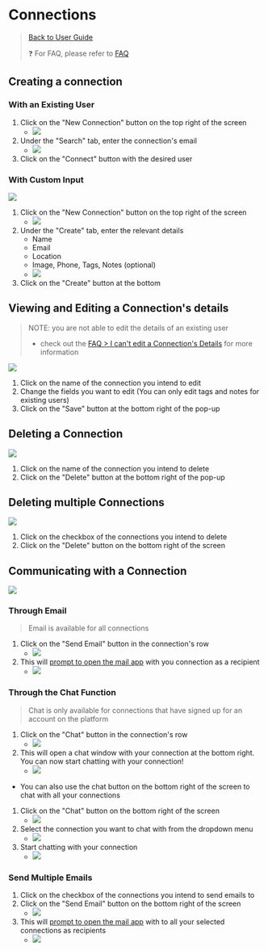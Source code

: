 # Connections

> [Back to User Guide](/docs/)
>
> ❓ For FAQ, please refer to [FAQ](/docs/faq.md)

## Creating a connection

### With an Existing User

1. Click on the "New Connection" button on the top right of the screen
   - ![](/readme-images/new_connection_btn.png)
2. Under the "Search" tab, enter the connection's email
   - ![](/readme-images/connection_search.png)
3. Click on the "Connect" button with the desired user

### With Custom Input

![](/readme-images/custom_user.gif)

1. Click on the "New Connection" button on the top right of the screen
   - ![](/readme-images/new_connection_btn.png)
2. Under the "Create" tab, enter the relevant details
   - Name
   - Email
   - Location
   - Image, Phone, Tags, Notes (optional)
   * ![](../readme-images/custom_contact.png)
3. Click on the "Create" button at the bottom

## Viewing and Editing a Connection's details

> NOTE: you are not able to edit the details of an existing user
>
> - check out the [FAQ > I can't edit a Connection's Details](/docs/faq.md#i-cant-edit-a-connections-details) for more information

![](/readme-images/viewing_connection.gif)

1. Click on the name of the connection you intend to edit
2. Change the fields you want to edit (You can only edit tags and notes for existing users)
3. Click on the "Save" button at the bottom right of the pop-up

## Deleting a Connection

![](/readme-images/delete_single.png)

1. Click on the name of the connection you intend to delete
2. Click on the "Delete" button at the bottom right of the pop-up

## Deleting multiple Connections

![](../readme-images/delete_multiple_connections.png)

1. Click on the checkbox of the connections you intend to delete
2. Click on the "Delete" button on the bottom right of the screen

## Communicating with a Connection

![](../readme-images/communicate.png)

### Through Email

> Email is available for all connections

1. Click on the "Send Email" button in the connection's row
   - ![](/readme-images/email_row.png)
2. This will [prompt to open the mail app](faq.md#i-get-a-popup-when-trying-to-send-an-email) with you connection as a recipient
   - ![](/readme-images/email_single.png)

### Through the Chat Function

> Chat is only available for connections that have signed up for an account on the platform

1. Click on the "Chat" button in the connection's row
   - ![](/readme-images/chat_row.png)
2. This will open a chat window with your connection at the bottom right. You can now start chatting with your connection!
   - ![](/readme-images/chatting.png)

- You can also use the chat button on the bottom right of the screen to chat with all your connections

1. Click on the "Chat" button on the bottom right of the screen
   - ![](/readme-images/small_chat.png)
2. Select the connection you want to chat with from the dropdown menu
   - ![](/readme-images/select_chat.png)
3. Start chatting with your connection
   - ![](/readme-images/chatting.png)

### Send Multiple Emails

1. Click on the checkbox of the connections you intend to send emails to
2. Click on the "Send Email" button on the bottom right of the screen
   - ![](../readme-images/send_multiple_email.png)
3. This will [prompt to open the mail app](faq.md#i-get-a-popup-when-trying-to-send-an-email) with to all your selected connections as recipients
   - ![](../readme-images/email_multiple.png)
